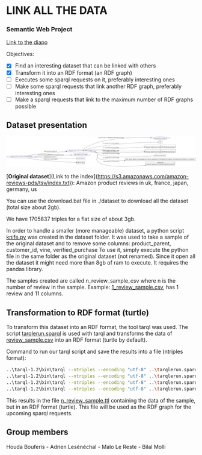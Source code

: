 # LINK ALL THE DATA
### Semantic Web Project

[Link to the diapo](https://docs.google.com/presentation/d/17ujsVmwEoxKzDSSzz7CoVLtgLVd3hdcQStUgbiQ9YqY/edit#slide=id.p)

Objectives:
 - [x] Find an interesting dataset that can be linked with others
 - [x] Transform it into an RDF format (an RDF graph)
 - [ ] Executes some sparql requests on it, preferably interesting ones
 - [ ] Make some sparql requests that link another RDF graph, preferably interesting ones
 - [ ] Make a sparql requests that link to the maximum number of RDF graphs possible

## Dataset presentation

![](./img/graph.png)

[**Original dataset**](Link to the index](https://s3.amazonaws.com/amazon-reviews-pds/tsv/index.txt)): Amazon product reviews in uk, france, japan, germany, us

You can use the download.bat file in ./dataset to download all the dataset (total size about 2gb).

We have 1705837 triples for a flat size of about 3gb.

In order to handle a smaller (more manageable) dataset, a python script [knife.py](https://github.com/happy44300/projet-web-semantique/blob/main/knife.py) 
was created in the dataset folder. It was used to take a sample of the original dataset and to remove some columns: product_parent, customer_id, vine, verified_purchase
To use it, simply execute the python file in the same folder as the original dataset (not renamed). Since it open all the dataset it might need more than 8gb of ram to execute.
It requires the pandas library.

The samples created are called n_review_sample_csv where n is the number of review in the sample. 
Example: [1_review_sample.csv](https://github.com/happy44300/projet-web-semantique/blob/main/review_sample.csv), has 1 review and 11 columns.


## Transformation to RDF format (turtle)

To transform this dataset into an RDF format, the tool tarql was used. The script [tarqlerun.sparql](https://github.com/happy44300/projet-web-semantique/blob/main/tarqlerun.sparql) is used with tarql and transforms the data of [review_sample.csv](https://github.com/happy44300/projet-web-semantique/blob/main/review_sample.csv) into an RDF format (turtle by default).

Command to run our tarql script and save the results into a file (ntriples format):
```bash
..\tarql-1.2\bin\tarql --ntriples --encoding "utf-8" ..\tarqlerun.sparql .\500000_review_sample.csv > 500000_review_sample.nt
..\tarql-1.2\bin\tarql --ntriples --encoding "utf-8" ..\tarqlerun.sparql .\100000_review_sample.csv >100000_review_sample.nt
..\tarql-1.2\bin\tarql --ntriples --encoding "utf-8" ..\tarqlerun.sparql .\50000_review_sample.csv >50000_review_sample.nt
..\tarql-1.2\bin\tarql --ntriples --encoding "utf-8" ..\tarqlerun.sparql .\10000_review_sample.csv >10000_review_sample.nt
```

This results in the file [n_review_sample.ttl](https://github.com/happy44300/projet-web-semantique/blob/main/review_sample.ttl) containing the data of the sample, but in an RDF format (turtle). This file will be used as the RDF graph for the upcoming sparql requests.


## Group members

Houda Bouferis - Adrien Lesénéchal - Malo Le Reste - Bilal Molli

